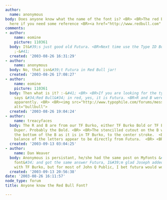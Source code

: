 ```yaml
---
author:
  name: anonymous
body: Does anyone know what the name of the font is? <BR> <BR>The red Bull site is
  here if you need some reference <BR><a href="http://www.redbull.com" target="_blank">www.redbull.com</a>
comments:
- author:
    name: eomine
    picture: 110361
  body: It&#39;s just good old Futura. <BR>Next time use the Type ID Boards, please.
    ;-&#41;
  created: '2003-08-26 16:31:29'
- author:
    name: anonymous
  body: No, that isn&#39;t Futura in Red Bull jar!
  created: '2003-08-26 17:08:27'
- author:
    name: eomine
    picture: 110361
  body: Then what is it? :-&#41; <BR> <BR>If you are looking for the typeface that
    says &#34;Red Bull&#34; in red, yes, it is Futura. <BR>R and B were slightly customized,
    apparently. <BR> <BR><img src="http://www.typophile.com/forums/messages/30/14796.jpg"
    alt="bullbull">
  created: '2003-08-26 19:04:24'
- author:
    name: treacyfaces
  body: The R and B are from our TF Burko, either TF Burko Bold or TF Burko Super
    Duper. Probably the Bold. <BR> <BR>The stencilled cutout on the B was raised from
    the bottom of the B as it is in TF Burko, to the center stroke.  <BR> <BR>The
    balance of the letters appear to be directly from Futura.  <BR> <BR>- Joe
  created: '2003-09-13 03:04:25'
- author:
    name: Dan Weaver
  body: Anonymous is persistant, he/she had the same post on MyFonts &#34;Whats this
    font&#34; and got the same answer Futura, I&#39;m glad Joseph added to my knowledge
    with TF Burko, but for most of John Q Public, I bet futura would work just fine.
  created: '2003-09-13 20:56:38'
date: '2003-08-26 16:11:57'
node_type: forum
title: Anyone know the Red Bull Font?

---
```

